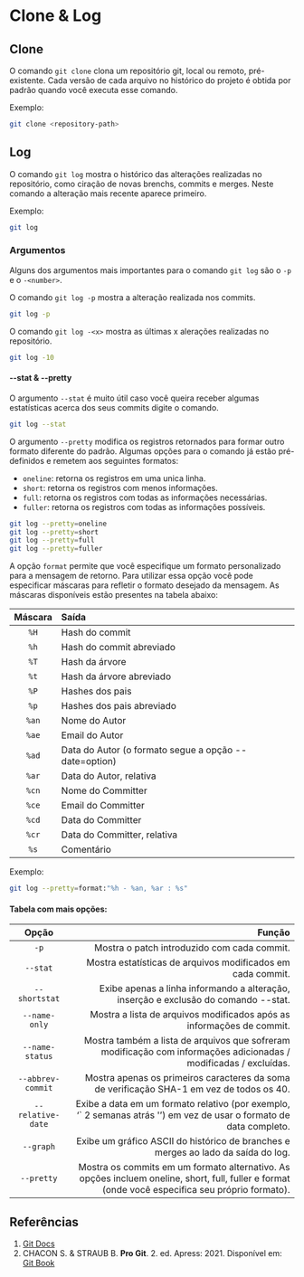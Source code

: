 # **Clone & Log**
## **Clone**
O comando `git clone` clona um repositório git, local ou remoto, pré-existente. Cada versão de cada arquivo no histórico do projeto é obtida por padrão quando você executa esse comando.

Exemplo:
```bash
git clone <repository-path>
```
## **Log**
O comando `git log` mostra o histórico das alterações realizadas no repositório, como ciração de novas brenchs, commits e merges. Neste comando a alteração mais recente aparece primeiro.

Exemplo:
```bash
git log 
```

### **Argumentos**

Alguns dos argumentos mais importantes para o comando `git log` são o `-p` e o `-<number>`.

O comando `git log -p` mostra a alteração realizada nos commits.

```bash
git log -p
```
O comando `git log -<x>` mostra as últimas x alerações realizadas no repositório.

```bash
git log -10
```

#### **--stat & --pretty**

O argumento `--stat` é muito útil caso você queira receber algumas estatísticas acerca dos seus commits digite o comando. 

```bash
git log --stat
```

O argumento `--pretty` modifica os registros retornados para
formar outro formato diferente do padrão. Algumas opções para o comando já estão pré-definidos e remetem aos seguintes formatos: 

- `oneline`: retorna os registros em uma unica linha.
- `short`: retorna os registros com menos informações.
- `full`: retorna os registros com todas as informações necessárias.
- `fuller`: retorna os registros com todas as informações possíveis.

```bash
git log --pretty=oneline
git log --pretty=short
git log --pretty=full
git log --pretty=fuller
```

A opção `format` permite que você especifique um formato personalizado para a mensagem de retorno. Para utilizar essa opção você pode especificar máscaras para refletir o formato desejado da mensagem. As máscaras disponíveis estão presentes na tabela abaixo:

| Máscara | Saída | 
| :-------: | :----- |
| `%H` | Hash do commit |
| `%h` | Hash do commit abreviado |
| `%T` | Hash da árvore |
| `%t` | Hash da árvore abreviado |
| `%P` | Hashes dos pais |
| `%p` | Hashes dos pais abreviado |
| `%an` | Nome do Autor |
| `%ae` | Email do Autor |
| `%ad` | Data do Autor (o formato segue a opção --date=option) |
| `%ar` | Data do Autor, relativa |
| `%cn` | Nome do Committer |
| `%ce` | Email do Committer |
| `%cd` | Data do Committer |
| `%cr` | Data do Committer, relativa |
| `%s` | Comentário |

Exemplo:

```bash
git log --pretty=format:"%h - %an, %ar : %s"
```

#### **Tabela com mais opções:**

| Opção | Função |
| :---: | ----: |
| `-p` | Mostra o patch introduzido com cada commit.
| `--stat` | Mostra estatísticas de arquivos modificados em cada commit.
| `--shortstat` | Exibe apenas a linha informando a alteração, inserção e exclusão do comando --stat.
| `--name-only` | Mostra a lista de arquivos modificados após as informações de commit.
| `--name-status` | Mostra também a lista de arquivos que sofreram modificação com informações adicionadas / modificadas / excluídas.
| `--abbrev-commit` | Mostra apenas os primeiros caracteres da soma de verificação SHA-1 em vez de todos os 40.
| `--relative-date` | Exibe a data em um formato relativo (por exemplo, ‘` 2 semanas atrás '’) em vez de usar o formato de data completo.
| `--graph` | Exibe um gráfico ASCII do histórico de branches e merges ao lado da saída do log.
| `--pretty` | Mostra os commits em um formato alternativo. As opções incluem oneline, short, full, fuller e format (onde você especifica seu próprio formato).

## **Referências**

1. [Git Docs](https://git-scm.com/docs)
2. CHACON S. & STRAUB B. **Pro Git**. 2. ed. Apress: 2021. Disponível em: [Git Book](https://git-scm.com/book/en/v2) 
